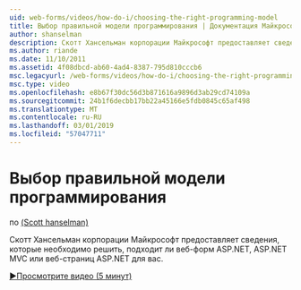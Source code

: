 ```yaml
---
uid: web-forms/videos/how-do-i/choosing-the-right-programming-model
title: Выбор правильной модели программирования | Документация Майкрософт
author: shanselman
description: Скотт Хансельман корпорации Майкрософт предоставляет сведения, которые необходимо решить, подходит ли веб-форм ASP.NET, ASP.NET MVC или веб-страниц ASP.NET для вас.
ms.author: riande
ms.date: 11/10/2011
ms.assetid: 4f08dbcd-ab60-4ad4-8387-795d810cccb6
msc.legacyurl: /web-forms/videos/how-do-i/choosing-the-right-programming-model
msc.type: video
ms.openlocfilehash: e8b67f30dc56d3b871616a9896d3ab29cd74109a
ms.sourcegitcommit: 24b1f6decbb17bb22a45166e5fdb0845c65af498
ms.translationtype: MT
ms.contentlocale: ru-RU
ms.lasthandoff: 03/01/2019
ms.locfileid: "57047711"
---
```

<a name="choosing-the-right-programming-model"></a>Выбор правильной модели программирования
====================
по [(Scott hanselman)](https://github.com/shanselman)

Скотт Хансельман корпорации Майкрософт предоставляет сведения, которые необходимо решить, подходит ли веб-форм ASP.NET, ASP.NET MVC или веб-страниц ASP.NET для вас.

[&#9654;Просмотрите видео (5 минут)](https://channel9.msdn.com/Blogs/ASP-NET-Site-Videos/choosing-the-right-programming-model)
